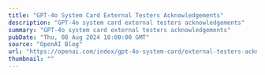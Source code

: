 ```yaml
---
title: "GPT-4o System Card External Testers Acknowledgements"
description: "GPT-4o system card external testers acknowledgements"
summary: "GPT-4o system card external testers acknowledgements"
pubDate: "Thu, 08 Aug 2024 10:00:00 GMT"
source: "OpenAI Blog"
url: "https://openai.com/index/gpt-4o-system-card/external-testers-acknowledgements"
thumbnail: ""
---
```


